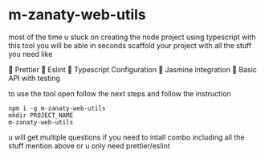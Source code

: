 # m-zanaty-web-utils

most of the time u stuck on creating the node project using typescript with this tool you will be able in seconds scaffold your project with all the stuff you need like

🚀 Prettier
🚀 Eslint
🚀 Typescript Configuration
🚀 Jasmine integration
🚀 Basic API with testing

to use the tool open follow the next steps and follow the instruction

```shell
npm i -g m-zanaty-web-utils
mkdir PROJECT_NAME
m-zanaty-web-utils
```

u will get multiple questions if you need to intall combo including all the stuff mention above or u only need prettier/eslint
